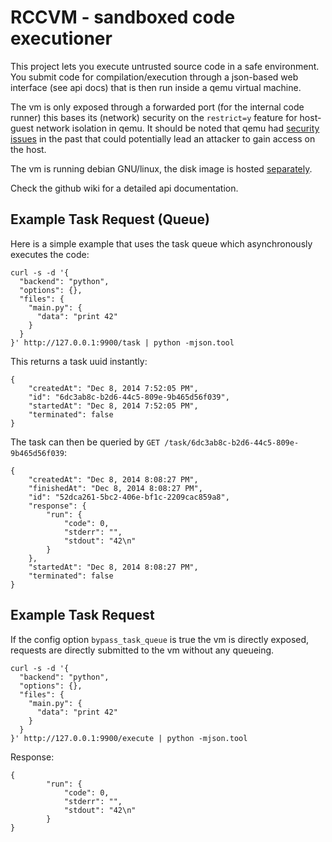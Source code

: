 # RCCVM - sandboxed code executioner

This project lets you execute untrusted source code in a safe environment. You submit code for compilation/execution through a json-based web interface (see api docs) that is then run inside a qemu virtual machine.

The vm is only exposed through a forwarded port (for the internal code runner) this bases its (network) security on the `restrict=y` feature for host-guest network isolation in qemu. It should be noted that qemu had [security issues](http://www.cvedetails.com/vulnerability-list/vendor_id-7506/Qemu.html) in the past that could potentially lead an attacker to gain access on the host.

The vm is running debian GNU/linux, the disk image is hosted [separately](http://apoc.cc/rccvm/).

Check the github wiki for a detailed api documentation.

## Example Task Request (Queue)

Here is a simple example that uses the task queue which asynchronously executes the code:

```
curl -s -d '{
  "backend": "python",
  "options": {},
  "files": {
    "main.py": {
      "data": "print 42"
    }
  }
}' http://127.0.0.1:9900/task | python -mjson.tool
```

This returns a task uuid instantly:

```
{
    "createdAt": "Dec 8, 2014 7:52:05 PM",
    "id": "6dc3ab8c-b2d6-44c5-809e-9b465d56f039",
    "startedAt": "Dec 8, 2014 7:52:05 PM",
    "terminated": false
}
```

The task can then be queried by `GET /task/6dc3ab8c-b2d6-44c5-809e-9b465d56f039`:

```
{
    "createdAt": "Dec 8, 2014 8:08:27 PM",
    "finishedAt": "Dec 8, 2014 8:08:27 PM",
    "id": "52dca261-5bc2-406e-bf1c-2209cac859a8",
    "response": {
        "run": {
            "code": 0,
            "stderr": "",
            "stdout": "42\n"
        }
    },
    "startedAt": "Dec 8, 2014 8:08:27 PM",
    "terminated": false
}
```

## Example Task Request

If the config option `bypass_task_queue` is true the vm is directly exposed, requests are directly submitted to the vm without any queueing.

```
curl -s -d '{
  "backend": "python",
  "options": {},
  "files": {
    "main.py": {
      "data": "print 42"
    }
  }
}' http://127.0.0.1:9900/execute | python -mjson.tool
```

Response:

```
{
        "run": {
            "code": 0,
            "stderr": "",
            "stdout": "42\n"
        }
}
```
